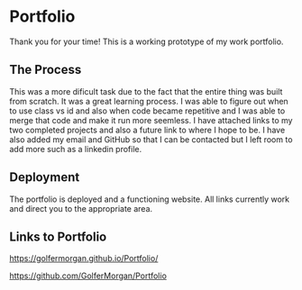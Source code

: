 # Portfolio
Thank you for your time! This is a working prototype of my work portfolio.

## The Process
This was a more dificult task due to the fact that the entire thing was built from scratch. It was a great learning process. I was able to figure out when to use class vs id and also when code became repetitive and I was able to merge that code and make it run more seemless. I have attached links to my two completed projects and also a future link to where I hope to be. I have also added my email and GitHub so that I can be contacted but I left room to add more such as a linkedin profile.

## Deployment
The portfolio is deployed and a functioning website. All links currently work and direct you to the appropriate area.

## Links to Portfolio

https://golfermorgan.github.io/Portfolio/

https://github.com/GolferMorgan/Portfolio